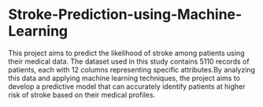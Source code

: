 # Stroke-Prediction-using-Machine-Learning

This project aims to predict the likelihood of stroke among patients using their medical data. The dataset used in this study contains 5110 records of patients, each with 12 columns representing specific attributes.By analyzing this data and applying machine learning techniques, the project aims to develop a predictive model that can accurately identify patients at higher risk of stroke based on their medical profiles. 
